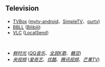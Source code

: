 ## Television

* [TVBox](https://github.com/o0HalfLife0o/TVBoxOSC) ([mytv-android](https://github.com/matu666/mytv-android)、[SimpleTV](https://github.com/Potato-66/SimpleTV)、[ourtv](https://github.com/andandroidor/ourtv))
* [BBLL](https://github.com/xiaye13579/BBLL) ([Bilibili](https://app.bilibili.com))
* [VLC](https://www.videolan.org) ([LocalSend](https://github.com/localsend/localsend))

<br>

* [_鲜时光_](https://tv.ixigua.com) ([_QQ音乐_](https://y.qq.com)、[_全民K歌_](https://kg.qq.com)、[_糖豆_](https://www.tangdou.com))
* [_央视频_](https://yangshipin.cn) ([_爱奇艺_](https://www.iqiyi.com)、[_优酷_](https://www.youku.com)、[_腾讯视频_](https://v.qq.com)、[_芒果TV_](https://www.mgtv.com))

